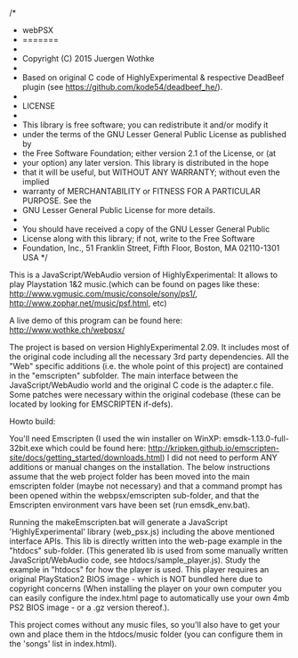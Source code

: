 /*
* webPSX
* =======
*
* 	Copyright (C) 2015 Juergen Wothke
*
* Based on original C code of HighlyExperimental & respective DeadBeef plugin (see https://github.com/kode54/deadbeef_he/).
*
* LICENSE
*
* This library is free software; you can redistribute it and/or modify it
* under the terms of the GNU Lesser General Public License as published by
* the Free Software Foundation; either version 2.1 of the License, or (at
* your option) any later version. This library is distributed in the hope
* that it will be useful, but WITHOUT ANY WARRANTY; without even the implied
* warranty of MERCHANTABILITY or FITNESS FOR A PARTICULAR PURPOSE. See the
* GNU Lesser General Public License for more details.
*
* You should have received a copy of the GNU Lesser General Public
* License along with this library; if not, write to the Free Software
* Foundation, Inc., 51 Franklin Street, Fifth Floor, Boston, MA  02110-1301 USA
*/

This is a JavaScript/WebAudio version of HighlyExperimental: It allows to play Playstation 1&2 music.(which can be found on pages
like these: http://www.vgmusic.com/music/console/sony/ps1/, http://www.zophar.net/music/psf.html, etc)

A live demo of this program can be found here: http://www.wothke.ch/webpsx/

The project is based on version HighlyExperimental 2.09. It includes most of the original code including all the necessary 3rd party dependencies. All the "Web" specific additions (i.e. the whole point of this project) are contained in the "emscripten" subfolder. The main interface between the JavaScript/WebAudio world and the original C code is the adapter.c file. Some patches were necessary within the original codebase (these can be located by looking for EMSCRIPTEN if-defs).



Howto build:

You'll need Emscripten (I used the win installer on WinXP: emsdk-1.13.0-full-32bit.exe which could be found here: 
http://kripken.github.io/emscripten-site/docs/getting_started/downloads.html) I did not need to perform 
ANY additions or manual changes on the installation. The below instructions assume that the web project 
folder has been moved into the main emscripten folder (maybe not necessary) and that a command prompt has been 
opened within the webpsx/emscripten sub-folder, and that the Emscripten environment vars have been set (run emsdk_env.bat).

Running the makeEmscripten.bat will generate a JavaScript 'HighlyExperimental' library (web_psx.js) including the above mentioned 
interface APIs. This lib is directly written into the web-page example in the "htdocs" sub-folder. (This generated lib is 
used from some manually written JavaScript/WebAudio code, see htdocs/sample_player.js). Study the example in "htdocs" 
for how the player is used. This player requires an original PlayStation2 BIOS image - which is NOT bundled here due to copyright concerns (When installing the player on your own computer you can easily configure the index.html page to automatically use your own 4mb PS2 BIOS image - or a .gz version thereof.).

This project comes without any music files, so you'll also have to get your own and place them
in the htdocs/music folder (you can configure them in the 'songs' list in index.html).


